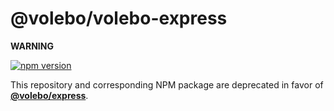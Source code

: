# @volebo/volebo-express

**WARNING**

[![npm version](https://img.shields.io/badge/NPM-deprecated-red.svg)](https://github.com/volebo/express/issues/10)

This repository and corresponding NPM package are deprecated in favor of
[**@volebo/express**](https://www.npmjs.com/package/@volebo/express).
